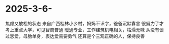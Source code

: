 # 2025-3-6-
焦虑又放松的状态
来自广西桂林小乡村，妈妈不识字，爸爸沉默寡言
很努力了才考上重点大学，可见智商普通
暖通专业，工作建筑机电相关，枯燥无味
从没有谈过恋爱，母胎单身，表达爱需要勇气
还算是个三观正确的人，保持良善

